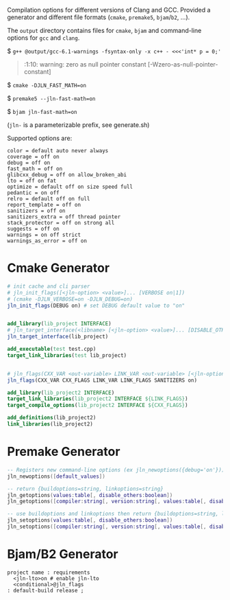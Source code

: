 Compilation options for different versions of Clang and GCC. Provided a generator and different file formats (`cmake`, `premake5`, `bjam`/`b2`, ...).

The `output` directory contains files for `cmake`, `bjam` and command-line options for `gcc` and `clang`.

$ `g++ @output/gcc-6.1-warnings -fsyntax-only -x c++ - <<<'int* p = 0;'`

> <stdin>:1:10: warning: zero as null pointer constant \[-Wzero-as-null-pointer-constant]

$ `cmake -DJLN_FAST_MATH=on`

$ `premake5 --jln-fast-math=on`

$ `bjam jln-fast-math=on`

(`jln-` is a parameterizable prefix, see generate.sh)

Supported options are:

<!-- ./compiler-options.lua generators/options.lua -->
```
color = default auto never always
coverage = off on
debug = off on
fast_math = off on
glibcxx_debug = off on allow_broken_abi
lto = off on fat
optimize = default off on size speed full
pedantic = on off
relro = default off on full
report_template = off on
sanitizers = off on
sanitizers_extra = off thread pointer
stack_protector = off on strong all
suggests = off on
warnings = on off strict
warnings_as_error = off on
```


# Cmake Generator

```cmake
# init cache and cli parser
# jln_init_flags([<jln-option> <value>]... [VERBOSE on|1])
# (cmake -DJLN_VERBOSE=on -DJLN_DEBUG=on)
jln_init_flags(DEBUG on) # set DEBUG default value to "on"


add_library(lib_project INTERFACE)
# jln_target_interface(<libname> [<jln-option> <value>]... [DISABLE_OTHERS on|off])
jln_target_interface(lib_project)

add_executable(test test.cpp)
target_link_libraries(test lib_project)


# jln_flags(CXX_VAR <out-variable> LINK_VAR <out-variable> [<jln-option> <value>]... [DISABLE_OTHERS on|off])
jln_flags(CXX_VAR CXX_FLAGS LINK_VAR LINK_FLAGS SANITIZERS on)

add_library(lib_project2 INTERFACE)
target_link_libraries(lib_project2 INTERFACE ${LINK_FLAGS})
target_compile_options(lib_project2 INTERFACE ${CXX_FLAGS})

add_definitions(lib_project2)
link_libraries(lib_project2)
```


# Premake Generator

```lua
-- Registers new command-line options (ex jln_newoptions({debug='on'}))
jln_newoptions([default_values])

-- return {buildoptions=string, linkoptions=string}
jln_getoptions(values:table[, disable_others:boolean])
jln_getoptions([compiler:string[, version:string[, values:table[, disable_others:boolean]]]])

-- use buildoptions and linkoptions then return {buildoptions=string, linkoptions=string}
jln_setoptions(values:table[, disable_others:boolean])
jln_setoptions([compiler:string[, version:string[, values:table[, disable_others:boolean]]]])
```

# Bjam/B2 Generator

```jam
project name : requirements
  <jln-lto>on # enable jln-lto
  <conditional>@jln_flags
: default-build release ;
```
